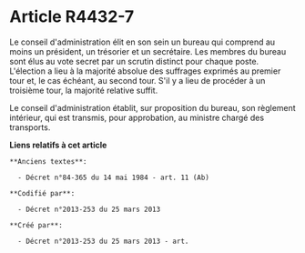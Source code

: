 # Article R4432-7

Le conseil d'administration élit en son sein un bureau qui comprend au moins un président, un trésorier et un secrétaire. Les
membres du bureau sont élus au vote secret par un scrutin distinct pour chaque poste. L'élection a lieu à la majorité absolue
des suffrages exprimés au premier tour et, le cas échéant, au second tour. S'il y a lieu de procéder à un troisième tour, la
majorité relative suffit.

Le conseil d'administration établit, sur proposition du bureau, son règlement intérieur, qui est transmis, pour approbation,
au ministre chargé des transports.

**Liens relatifs à cet article**

	**Anciens textes**:

	  - Décret n°84-365 du 14 mai 1984 - art. 11 (Ab)

	**Codifié par**:

	  - Décret n°2013-253 du 25 mars 2013

	**Créé par**:

	  - Décret n°2013-253 du 25 mars 2013 - art.
